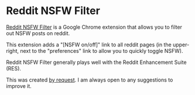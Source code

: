 # Reddit NSFW Filter

[Reddit NSFW Filter](https://chrome.google.com/webstore/detail/mjpnnnikhngjjoapjdcdfepkenphaobi) is a Google Chrome extension that allows you to filter out
NSFW posts on reddit.

This extension adds a "[NSFW on/off]" link to all reddit pages (in the upper-
right, next to the "preferences" link to allow you to quickly toggle NSFW).

Reddit NSFW Filter generally plays well with the Reddit Enhancement Suite 
(RES).

This was created [by request](http://www.reddit.com/r/IAmA/comments/ixngm/iam_the_creator_of_nine_extensions_for_google/c27i1yn). I am always open to any suggestions to improve it.
